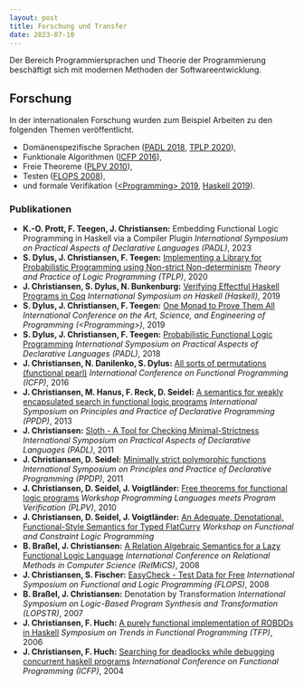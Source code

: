 ```yaml
---
layout: post
title: Forschung und Transfer
date: 2023-07-10
---
```


Der Bereich Programmiersprachen und Theorie der Programmierung beschäftigt sich mit modernen Methoden der Softwareentwicklung.


## Forschung

In der internationalen Forschung wurden zum Beispiel Arbeiten zu den folgenden Themen veröffentlicht.

- Domänenspezifische Sprachen ([PADL 2018](http://www-ps.informatik.uni-kiel.de/~sad/padl2018-preprint.pdf), [TPLP 2020](https://arxiv.org/pdf/1905.07212.pdf)),
- Funktionale Algorithmen ([ICFP 2016](http://informatik.uni-kiel.de/~sad/icfp2016-preprint.pdf)),
- Freie Theoreme ([PLPV 2010](http://www.janis-voigtlaender.eu/papers/FreeTheoremsForFunctionalLogicPrograms.pdf)),
- Testen ([FLOPS 2008](http://www-ps.informatik.uni-kiel.de/~sebf/data/pub/flops08.pdf)),
- und formale Verifikation ([&lt;Programming&gt; 2019](https://arxiv.org/pdf/1805.08059.pdf), [Haskell 2019](https://www-ps.informatik.uni-kiel.de/~sad/haskell2019-preprint.pdf)).


### Publikationen

- **K.-O. Prott, F. Teegen, J. Christiansen:** Embedding Functional Logic Programming in Haskell via a Compiler Plugin _International Symposium on Practical Aspects of Declarative Languages (PADL)_, 2023
- **S. Dylus, J. Christiansen, F. Teegen:** [Implementing a Library for Probabilistic Programming using Non-strict Non-determinism](https://arxiv.org/pdf/1905.07212.pdf) _Theory and Practice of Logic Programming (TPLP)_, 2020
- **J. Christiansen, S. Dylus, N. Bunkenburg:** [Verifying Effectful Haskell Programs in Coq](https://www-ps.informatik.uni-kiel.de/~sad/haskell2019-preprint.pdf) _International Symposium on Haskell (Haskell)_, 2019
- **S. Dylus, J. Christiansen, F. Teegen:** [One Monad to Prove Them All](https://arxiv.org/pdf/1805.08059.pdf) _International Conference on the Art, Science, and
  Engineering of Programming (&lt;Programming&gt;)_, 2019
- **S. Dylus, J. Christiansen, F. Teegen:** [Probabilistic Functional Logic Programming](http://www-ps.informatik.uni-kiel.de/~sad/padl2018-preprint.pdf) _International Symposium on Practical Aspects of Declarative Languages (PADL)_, 2018
- **J. Christiansen, N. Danilenko, S. Dylus:** [All sorts of permutations (functional pearl)](http://informatik.uni-kiel.de/~sad/icfp2016-preprint.pdf) _International Conference on Functional Programming (ICFP)_, 2016
- **J. Christiansen, M. Hanus, F. Reck, D. Seidel:** [A semantics for weakly encapsulated search in functional logic programs](https://www.informatik.uni-kiel.de/~mh/publications/papers/PPDP13.pdf) _International Symposium on Principles and Practice of Declarative Programming (PPDP)_, 2013
- **J. Christiansen:** [Sloth - A Tool for Checking Minimal-Strictness](http://www.rpe.informatik.uni-kiel.de/de/rechnergestutzte-programmentwicklung/dateien/forschungunddiplomarbeiten/PADL.pdf) _International Symposium on Practical Aspects of Declarative Languages (PADL)_, 2011
- **J. Christiansen, D. Seidel:** [Minimally strict polymorphic functions](http://www.rpe.informatik.uni-kiel.de/de/rechnergestutzte-programmentwicklung/dateien/forschungunddiplomarbeiten/PPDP.pdf) _International Symposium on Principles and Practice of Declarative Programming (PPDP)_, 2011
- **J. Christiansen, D. Seidel, J. Voigtländer:** [Free theorems for functional logic programs](http://www.janis-voigtlaender.eu/papers/FreeTheoremsForFunctionalLogicPrograms.pdf) _Workshop Programming Languages meets Program Verification (PLPV)_, 2010
- **J. Christiansen, D. Seidel, J. Voigtländer:** [An Adequate, Denotational, Functional-Style Semantics for Typed FlatCurry](http://citeseerx.ist.psu.edu/viewdoc/download?doi=10.1.1.186.251&rep=rep1&type=pdf) _Workshop on Functional and Constraint Logic Programming_
- **B. Braßel, J. Christiansen:** [A Relation Algebraic Semantics for a Lazy Functional Logic Language](http://citeseerx.ist.psu.edu/viewdoc/download?doi=10.1.1.91.8678&rep=rep1&type=pdf) _International Conference on Relational Methods in Computer Science (RelMiCS)_, 2008
- **J. Christiansen, S. Fischer:** [EasyCheck - Test Data for Free](http://www-ps.informatik.uni-kiel.de/~sebf/data/pub/flops08.pdf) _International Symposium on Functional and Logic Programming (FLOPS)_, 2008
- **B. Braßel, J. Christiansen:** Denotation by Transformation _International Symposium on Logic-Based Program Synthesis and Transformation (LOPSTR)_, 2007
- **J. Christiansen, F. Huch:** [A purely functional implementation of ROBDDs in Haskell](http://www.cs.nott.ac.uk/~psznhn/TFP2006/Papers/09-ChristiansenHuch-APurelyFunctionalImplementationOfROBDDs.pdf) _Symposium on Trends in Functional Programming (TFP)_, 2006
- **J. Christiansen, F. Huch:** [Searching for deadlocks while debugging concurrent haskell programs](http://citeseerx.ist.psu.edu/viewdoc/download?doi=10.1.1.84.220&rep=rep1&type=pdf) _International Conference on Functional Programming (ICFP)_, 2004
